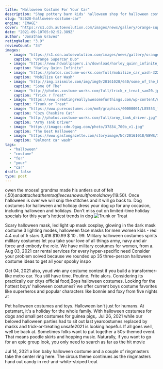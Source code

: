 ```yaml
---
title: "Halloween Costume For Your Car"
description: "Shop pottery barn kids' halloween shop for halloween costumes and decorations the whole family will enjoys. Discover cute costumes, treat bags, and more."
slug: "83620-halloween-costume-car"
engine: "IMAGE"
cover: "https://s1.cdn.autoevolution.com/images/news/gallery/orange-supercar-duo-goes-trick-or-treating-with-halloween-pumpkin-look_7.jpg"
date: "2021-09-10T05:02:52.389Z"
author: "Jonathan Graves"
ratingValue: "3.9"
reviewCount: "34"
images:
  - image: "https://s1.cdn.autoevolution.com/images/news/gallery/orange-supercar-duo-goes-trick-or-treating-with-halloween-pumpkin-look_7.jpg"
    caption: "Orange Supercar Duo"
  - image: "https://www.hdwallpapers.in/download/harley_quinn_infinite_crisis_christmas_costume_hd_halloween_costume-1366x768.jpg"
    caption: "Harley Quinn Infinite"
  - image: "https://photos.costume-works.com/full/mobilize_car_wash-32208-3.jpg"
    caption: "Mobilize Car Wash"
  - image: "http://img.izismile.com/img/img9/20161020/640/some_of_the_best_halloween_costumes_i_ever_seen_640_09.jpg"
    caption: "Some Of The"
  - image: "http://photos.costume-works.com/full/trick_r_treat_sam20.jpg"
    caption: "Trick r Treat"
  - image: "https://www.creatingreallyawesomefunthings.com/wp-content/uploads/2014/07/mummy.jpg"
    caption: "Trunk or Treat"
  - image: "https://www.purecostumes.com/mm5/graphics/00000001/L85553_full_1.jpg"
    caption: "Cozy Cheshire Cat"
  - image: "http://photos.costume-works.com/full/army_tank_driver.jpg"
    caption: "Army Tank Driver"
  - image: "https://images-cdn.9gag.com/photo/37834_700b_v1.jpg"
    caption: "The Best Halloween"
  - image: "https://www.gastongazette.com/storyimage/NC/20161018/NEWS/161017946/AR/0/AR-161017946.jpg"
    caption: "Belmont car wash"
tags:
  - "halloween"
  - "costume"
  - "for"
  - "your"
  - "car"
draft: false
type: post
---
```


owen the moose! grandma made his antlers out of felt ($.50) and attached them to a fleece snowsuit from old navy ($19.50). Once halloween is over we will snip the stitches and it will go back to. Dog costumes for halloween and holiday dress your dog up for any occasion, including halloween and holidays. Don't miss out on limited-time holiday specials for this year's hottest trends in dog
![Trunk or Treat](https://www.creatingreallyawesomefunthings.com/wp-content/uploads/2014/07/mummy.jpg "Trunk or Treat")

Scary halloween mask, led light up mask cosplay, glowing in the dark mask costume 3 lighting modes, halloween face masks for men women kids - red 4.4 out of 5 stars 3,416 $10.99 $ 10 . 99. Military halloween costumes spirits military costumes let you take your love of all things army, navy and air force and embody the role. We have military costumes for women, from a. Aug 03, 2021 car rental services for every hyper-specific need  Consider your problem solved because we rounded up 35 three-person halloween costume ideas to get all your spooky inspo
<!--inArticleAds-->

<!--galleryOne-->

Oct 04, 2021 also, youd win any costume contest if you build a transformer-like metro car. You still have time. Poutine. Frite alors. Considering its practically our citys official food,Boys halloween costumes. Looking for the hottest boys' halloween costumes? we offer current boys costume favorites like superheros and popular characters like bonnie and foxy from five nights at
<!--inArticleAds-->

<!--galleryTwo-->

Pet halloween costumes and toys. Halloween isn't just for humans. At petsmart, it's a holiday for the whole family. With halloween costumes for dogs and small pet costumes for guinea pigs,. Jul 26, 2021 while our beloved halloween parties had to sit out last yearcostumes replaced by masks and trick-or-treating unsafe2021 is looking hopeful. If all goes well, well be back at. Sometimes folks want to put together a 50s-themed event. That means poodle skirts and hopping music. Naturally, if you want to go for an epic group look, you only need to search as far as the hit movie
<!--galleryThree-->

Jul 14, 2021 a lion baby halloween costume and a couple of ringmasters take the center ring here. The circus theme continues as the ringmasters hand out candy in red-and-white-striped treat
